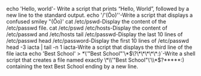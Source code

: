 echo 'Hello, world'- Write a script that prints “Hello, World”, followed by a new line to the standard output.
echo '/'(Ôo)''-Write a script that displays a confused smiley "(Ôo)'
cat /etc/pswd-Display the content of the /etc/passwd file.
cat /etc/pswd /etc/hosts-Display the content of /etc/passwd and /etc/hosts
tail /etc/passwd-Display the last 10 lines of /etc/passwd
head /etc/password-Display the first 10 lines of /etc/passwd
head -3 iacta | tail -n 1 iacta-Write a script that displays the third line of the file iacta
echo 'Best School' > \*\\'"Best School"\'\\*$\?\*\*\*\*\*:)`-Write a shell script that creates a file named exactly \*\\'"Best School"\'\\*$\?\*\*\*\*\*:) containing the text Best School ending by a new line.

